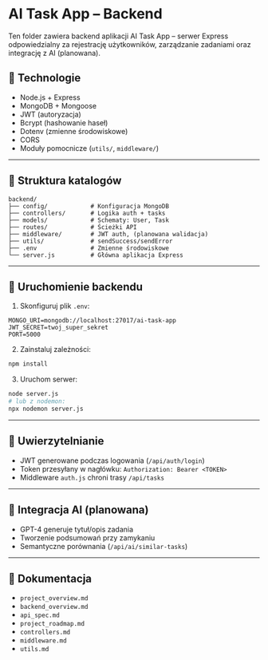 # AI Task App – Backend

Ten folder zawiera backend aplikacji AI Task App – serwer Express odpowiedzialny za rejestrację użytkowników, zarządzanie zadaniami oraz integrację z AI (planowana).

## 🧰 Technologie

- Node.js + Express
- MongoDB + Mongoose
- JWT (autoryzacja)
- Bcrypt (hashowanie haseł)
- Dotenv (zmienne środowiskowe)
- CORS
- Moduły pomocnicze (`utils/`, `middleware/`)

---

## 📁 Struktura katalogów

```
backend/
├── config/            # Konfiguracja MongoDB
├── controllers/       # Logika auth + tasks
├── models/            # Schematy: User, Task
├── routes/            # Ścieżki API
├── middleware/        # JWT auth, (planowana walidacja)
├── utils/             # sendSuccess/sendError
├── .env               # Zmienne środowiskowe
└── server.js          # Główna aplikacja Express
```

---

## 🚀 Uruchomienie backendu

1. Skonfiguruj plik `.env`:
```
MONGO_URI=mongodb://localhost:27017/ai-task-app
JWT_SECRET=twoj_super_sekret
PORT=5000
```

2. Zainstaluj zależności:
```bash
npm install
```

3. Uruchom serwer:
```bash
node server.js
# lub z nodemon:
npx nodemon server.js
```

---

## 🔐 Uwierzytelnianie

- JWT generowane podczas logowania (`/api/auth/login`)
- Token przesyłany w nagłówku: `Authorization: Bearer <TOKEN>`
- Middleware `auth.js` chroni trasy `/api/tasks`

---

## 🧠 Integracja AI (planowana)

- GPT-4 generuje tytuł/opis zadania
- Tworzenie podsumowań przy zamykaniu
- Semantyczne porównania (`/api/ai/similar-tasks`)

---

## 📄 Dokumentacja

- `project_overview.md`
- `backend_overview.md`
- `api_spec.md`
- `project_roadmap.md`
- `controllers.md`
- `middleware.md`
- `utils.md`
